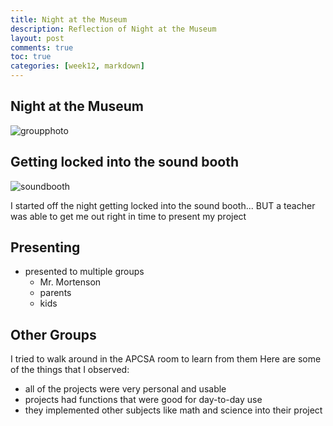 ```yaml
---
title: Night at the Museum
description: Reflection of Night at the Museum
layout: post
comments: true
toc: true
categories: [week12, markdown]
---
```


## Night at the Museum
![groupphoto](https://cdn.discordapp.com/attachments/806618712056528906/1039300235341602917/IMG_0635.jpg)

## Getting locked into the sound booth
![soundbooth](https://cdn.discordapp.com/attachments/806618712056528906/1039303395724513360/IMG_3068.jpg)

I started off the night getting locked into the sound booth...
BUT a teacher was able to get me out right in time to present my project

## Presenting
- presented to multiple groups
    - Mr. Mortenson
    - parents
    - kids

## Other Groups
I tried to walk around in the APCSA room to learn from them
Here are some of the things that I observed:
- all of the projects were very personal and usable
- projects had functions that were good for day-to-day use
- they implemented other subjects like math and science into their project
